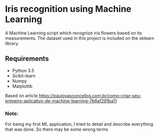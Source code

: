 # Iris recognition using Machine Learning
A Machine Learning script which recognize iris flowers based on its measurements. The dataset used in this project is included on the sklearn library.

## Requirements
- Python 3.5
- Scikit-learn
- Numpy
- Matplotlib

Based on article https://paulovasconcellos.com.br/como-criar-seu-primeiro-aplicativo-de-machine-learning-7b6af291ba11

### Note:
For being my first ML application, I tried to detail and describe everything that was done.
So there may be some wrong terms
